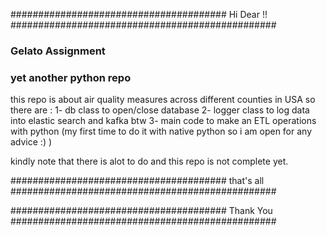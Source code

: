 ####################################### Hi Dear !! ################################################
### Gelato Assignment
###  yet another python repo

this repo is about air quality measures across different counties in USA
so there are :
             1- db class to open/close database 
             2- logger class to log data into elastic search and kafka btw
             3- main code to make an ETL operations with python (my first time to do it with native python so i am open for any advice :) )

kindly note that there is alot to do and this repo is not complete yet.
             
####################################### that's all ################################################

####################################### Thank You  ################################################
             
